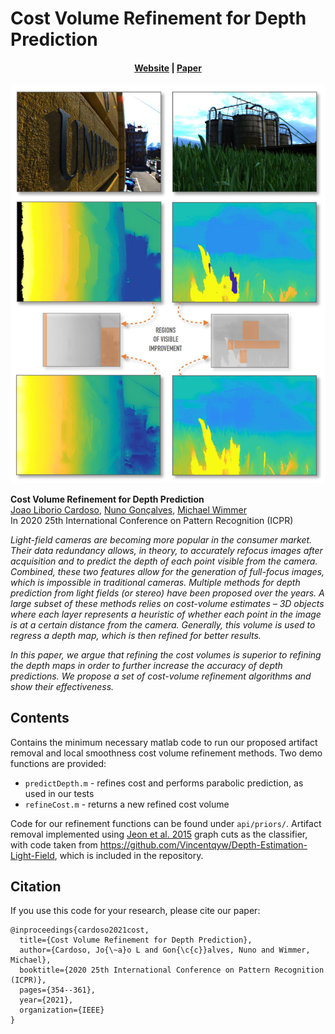 # Cost Volume Refinement for Depth Prediction
<div align="center">
  <h4><a href="https://www.cg.tuwien.ac.at/research/publications/2021/cardoso-2021-cost">Website</a> | <a href="https://ieeexplore.ieee.org/document/9412730">Paper</a></h4>
</div>

![teaser](docs/teaser.jpg)

**Cost Volume Refinement for Depth Prediction**  
[Joao Liborio Cardoso](https://www.jaliborc.com), [Nuno Gonçalves](https://ieeexplore.ieee.org/author/37281864700), [Michael Wimmer](https://www.cg.tuwien.ac.at/staff/MichaelWimmer)  
In 2020 25th International Conference on Pattern Recognition (ICPR)

*Light-field cameras are becoming more popular in the consumer market. Their data redundancy allows, in theory, to accurately refocus images after acquisition and to predict the depth of each point visible from the camera. Combined, these two features allow for the generation of full-focus images, which is impossible in traditional cameras. Multiple methods for depth prediction from light fields (or stereo) have been proposed over the years. A large subset of these methods relies on cost-volume estimates – 3D objects where each layer represents a heuristic of whether each point in the image is at a certain distance from the camera. Generally, this volume is used to regress a depth map, which is then refined for better results.*

*In this paper, we argue that refining the cost volumes is superior to refining the depth maps in order to further increase the accuracy of depth predictions. We propose a set of cost-volume refinement algorithms and show their effectiveness.*

## Contents
Contains the minimum necessary matlab code to run our proposed artifact removal and local smoothness cost volume refinement methods. Two demo functions are provided:

* `predictDepth.m` -  refines cost and performs parabolic prediction, as used in our tests  
* `refineCost.m` - returns a new refined cost volume

Code for our refinement functions can be found under `api/priors/`. Artifact removal implemented using [Jeon et al. 2015](https://www.cv-foundation.org/openaccess/content_cvpr_2015/papers/Jeon_Accurate_Depth_Map_2015_CVPR_paper.pdf) graph cuts as the classifier, with code taken from https://github.com/Vincentqyw/Depth-Estimation-Light-Field, which is included in the repository.

## Citation
If you use this code for your research, please cite our paper:
```
@inproceedings{cardoso2021cost,
  title={Cost Volume Refinement for Depth Prediction},
  author={Cardoso, Jo{\~a}o L and Gon{\c{c}}alves, Nuno and Wimmer, Michael},
  booktitle={2020 25th International Conference on Pattern Recognition (ICPR)},
  pages={354--361},
  year={2021},
  organization={IEEE}
}
```
